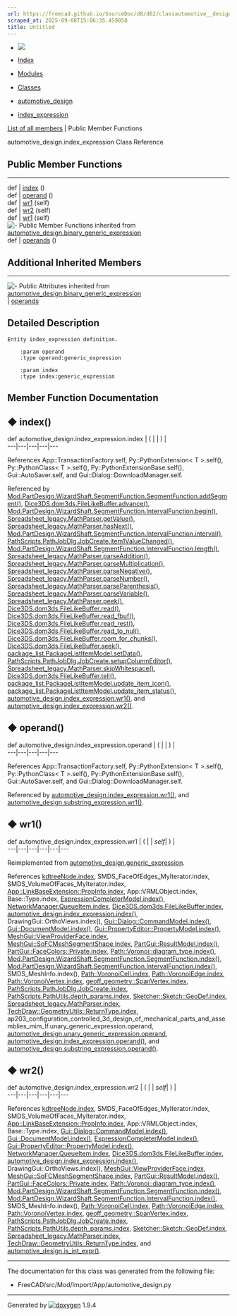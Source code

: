 ```yaml
---
url: https://freecad.github.io/SourceDoc/d8/d62/classautomotive__design_1_1index__expression.html
scraped_at: 2025-09-08T15:06:35.459050
title: Untitled
---
```


  * [ ![](https://www.freecad.org/svg/logo-freecad.svg) ](https://freecadweb.org "FreeCAD")
  * [Index](../../index.html "Index")
  * [Modules](../../modules.html "Modules list")
  * [Classes](../../annotated.html "Annotated list")

  * [automotive_design](../../d4/ddf/namespaceautomotive__design.html)
  * [index_expression](../../d8/d62/classautomotive__design_1_1index__expression.html)

[List of all members](../../dc/d4d/classautomotive__design_1_1index__expression-members.html) | Public Member Functions

automotive_design.index_expression Class Reference

##  Public Member Functions  
  
---  
def | [index](../../d8/d62/classautomotive__design_1_1index__expression.html#a6023c810ab7d51105f5348ee5a9634d3) ()  
def | [operand](../../d8/d62/classautomotive__design_1_1index__expression.html#aafcdd43ed52e191ad1f9215db73c4e9e) ()  
def | [wr1](../../d8/d62/classautomotive__design_1_1index__expression.html#a33cd6562421dd35dd68ed821911fa212) (self)  
def | [wr2](../../d8/d62/classautomotive__design_1_1index__expression.html#ae866ecb4f6c498eb2e14ad96dc658713) (self)  
def | [wr1](../../d3/d52/classautomotive__design_1_1generic__expression.html#aea35213a5e29cdc6cc6a201099976f3e) (self)  
![-](../../closed.png) Public Member Functions inherited from
[automotive_design.binary_generic_expression](../../da/d4f/classautomotive__design_1_1binary__generic__expression.html)  
def | [operands](../../da/d4f/classautomotive__design_1_1binary__generic__expression.html#a02f66c9c0ff94333142e937c1bf28407) ()  
  
##  Additional Inherited Members  
  
---  
![-](../../closed.png) Public Attributes inherited from
[automotive_design.binary_generic_expression](../../da/d4f/classautomotive__design_1_1binary__generic__expression.html)  
|
[operands](../../da/d4f/classautomotive__design_1_1binary__generic__expression.html#aabaa4a6ce4f17d067b7db22ee116a6fc)  
  
## Detailed Description

    
    
    Entity index_expression definition.
    
        :param operand
        :type operand:generic_expression
    
        :param index
        :type index:generic_expression

## Member Function Documentation

## ◆ index()

def automotive_design.index_expression.index  | ( | | ) |   
---|---|---|---|---  
  
References App::TransactionFactory.self, Py::PythonExtension< T >.self(),
Py::PythonClass< T >.self(), Py::PythonExtensionBase.self(),
Gui::AutoSaver.self, and Gui::Dialog::DownloadManager.self.

Referenced by
[Mod.PartDesign.WizardShaft.SegmentFunction.SegmentFunction.addSegment()](../../de/d2e/classMod_1_1PartDesign_1_1WizardShaft_1_1SegmentFunction_1_1SegmentFunction.html#a73f34ba120a3641c2169927f34d29564),
[Dice3DS.dom3ds.FileLikeBuffer.advance()](../../d5/d71/classDice3DS_1_1dom3ds_1_1FileLikeBuffer.html#a8e06865a859e1dbb164c3b03d4065553),
[Mod.PartDesign.WizardShaft.SegmentFunction.IntervalFunction.begin()](../../d9/d57/classMod_1_1PartDesign_1_1WizardShaft_1_1SegmentFunction_1_1IntervalFunction.html#a47ba646581acaa91288aea691b21fbc8),
[Spreadsheet_legacy.MathParser.getValue()](../../d8/d8b/classSpreadsheet__legacy_1_1MathParser.html#ac5fdee74cba034671b868afb23fdb6c6),
[Spreadsheet_legacy.MathParser.hasNext()](../../d8/d8b/classSpreadsheet__legacy_1_1MathParser.html#a880d2d2a50b45fc7d1a43f93920d7543),
[Mod.PartDesign.WizardShaft.SegmentFunction.IntervalFunction.interval()](../../d9/d57/classMod_1_1PartDesign_1_1WizardShaft_1_1SegmentFunction_1_1IntervalFunction.html#a5ef34aa51bb69c8d1b3b2a2af9e061b7),
[PathScripts.PathJobDlg.JobCreate.item1ValueChanged()](../../df/d6d/classPathScripts_1_1PathJobDlg_1_1JobCreate.html#a973f7ff4f6d5bb4e3ea6632d7d125168),
[Mod.PartDesign.WizardShaft.SegmentFunction.IntervalFunction.length()](../../d9/d57/classMod_1_1PartDesign_1_1WizardShaft_1_1SegmentFunction_1_1IntervalFunction.html#a4302e1c0e5212af68db0bdb774baae43),
[Spreadsheet_legacy.MathParser.parseAddition()](../../d8/d8b/classSpreadsheet__legacy_1_1MathParser.html#ac9b55b1f210107c748b4d4ef7a8018d8),
[Spreadsheet_legacy.MathParser.parseMultiplication()](../../d8/d8b/classSpreadsheet__legacy_1_1MathParser.html#a1f8617cb8b1a0d73fcc0eeeedcc45821),
[Spreadsheet_legacy.MathParser.parseNegative()](../../d8/d8b/classSpreadsheet__legacy_1_1MathParser.html#a386a29370720b05a97d131446ac8e231),
[Spreadsheet_legacy.MathParser.parseNumber()](../../d8/d8b/classSpreadsheet__legacy_1_1MathParser.html#ad79b517ebec8674487871468c8fb92da),
[Spreadsheet_legacy.MathParser.parseParenthesis()](../../d8/d8b/classSpreadsheet__legacy_1_1MathParser.html#a311e806ef369d66874faaa4a0a782e7f),
[Spreadsheet_legacy.MathParser.parseVariable()](../../d8/d8b/classSpreadsheet__legacy_1_1MathParser.html#aefe029c854bcd7243748b2f5332e3011),
[Spreadsheet_legacy.MathParser.peek()](../../d8/d8b/classSpreadsheet__legacy_1_1MathParser.html#a56d2b8422c194d4440df5d1ae85e04ef),
[Dice3DS.dom3ds.FileLikeBuffer.read()](../../d5/d71/classDice3DS_1_1dom3ds_1_1FileLikeBuffer.html#accc58fbe7199d97a99f80702add1353f),
[Dice3DS.dom3ds.FileLikeBuffer.read_fbuf()](../../d5/d71/classDice3DS_1_1dom3ds_1_1FileLikeBuffer.html#aec1ecdfd6ce0846d69ac0760c1944040),
[Dice3DS.dom3ds.FileLikeBuffer.read_rest()](../../d5/d71/classDice3DS_1_1dom3ds_1_1FileLikeBuffer.html#a9d6c356ba5bfee8c51fa348f902c3852),
[Dice3DS.dom3ds.FileLikeBuffer.read_to_nul()](../../d5/d71/classDice3DS_1_1dom3ds_1_1FileLikeBuffer.html#a51bc6a89a08cde8df68b553656931ee4),
[Dice3DS.dom3ds.FileLikeBuffer.room_for_chunks()](../../d5/d71/classDice3DS_1_1dom3ds_1_1FileLikeBuffer.html#ab01563eb0dff95345b47c98a398ab33f),
[Dice3DS.dom3ds.FileLikeBuffer.seek()](../../d5/d71/classDice3DS_1_1dom3ds_1_1FileLikeBuffer.html#a14ec480a1bd8005ee16364c883d63d8b),
[package_list.PackageListItemModel.setData()](../../d0/d1c/classpackage__list_1_1PackageListItemModel.html#ae93144aca21b886d805bd1517cbc68f9),
[PathScripts.PathJobDlg.JobCreate.setupColumnEditor()](../../df/d6d/classPathScripts_1_1PathJobDlg_1_1JobCreate.html#abe2f1a94b2473feed55932660a7d4c64),
[Spreadsheet_legacy.MathParser.skipWhitespace()](../../d8/d8b/classSpreadsheet__legacy_1_1MathParser.html#a696f1682e443f2e488b2eea3f208aa5c),
[Dice3DS.dom3ds.FileLikeBuffer.tell()](../../d5/d71/classDice3DS_1_1dom3ds_1_1FileLikeBuffer.html#aafe9a2d6713d74fa10d7860ab9b2a031),
[package_list.PackageListItemModel.update_item_icon()](../../d0/d1c/classpackage__list_1_1PackageListItemModel.html#ac42a6bdc52fbbd4b036906f263ec2007),
[package_list.PackageListItemModel.update_item_status()](../../d0/d1c/classpackage__list_1_1PackageListItemModel.html#a4d22be53f021c227b368ac920544263c),
[automotive_design.index_expression.wr1()](../../d8/d62/classautomotive__design_1_1index__expression.html#a33cd6562421dd35dd68ed821911fa212),
and
[automotive_design.index_expression.wr2()](../../d8/d62/classautomotive__design_1_1index__expression.html#ae866ecb4f6c498eb2e14ad96dc658713).

## ◆ operand()

def automotive_design.index_expression.operand  | ( | | ) |   
---|---|---|---|---  
  
References App::TransactionFactory.self, Py::PythonExtension< T >.self(),
Py::PythonClass< T >.self(), Py::PythonExtensionBase.self(),
Gui::AutoSaver.self, and Gui::Dialog::DownloadManager.self.

Referenced by
[automotive_design.index_expression.wr1()](../../d8/d62/classautomotive__design_1_1index__expression.html#a33cd6562421dd35dd68ed821911fa212),
and
[automotive_design.substring_expression.wr1()](../../d7/daa/classautomotive__design_1_1substring__expression.html#ae42f045ef3b42b7bdfe476af38354c92).

## ◆ wr1()

def automotive_design.index_expression.wr1  | ( |  | _self_| ) |   
---|---|---|---|---|---  
  
Reimplemented from
[automotive_design.generic_expression](../../d3/d52/classautomotive__design_1_1generic__expression.html#aea35213a5e29cdc6cc6a201099976f3e).

References
[kdtreeNode.index](../../d7/d3b/structkdtreeNode.html#ab298a2f7e92115b842200e8f6e57179a),
SMDS_FaceOfEdges_MyIterator.index, SMDS_VolumeOfFaces_MyIterator.index,
[App::LinkBaseExtension::PropInfo.index](../../d5/d5c/structApp_1_1LinkBaseExtension_1_1PropInfo.html#af3f6a6c5662582aca276038957560e70),
App::VRMLObject.index, Base::Type.index,
[ExpressionCompleterModel.index()](../../d8/d22/classExpressionCompleterModel.html#a5b1dd78e8fc67b4bf5528ca9b308ddd2),
[NetworkManager.QueueItem.index](../../d8/d41/classNetworkManager_1_1QueueItem.html#a5d1408e476eec17c2621a77e7136fdaa),
[Dice3DS.dom3ds.FileLikeBuffer.index](../../d5/d71/classDice3DS_1_1dom3ds_1_1FileLikeBuffer.html#a5b405add3cfb451a459f887ea8d57769),
[automotive_design.index_expression.index()](../../d8/d62/classautomotive__design_1_1index__expression.html#a6023c810ab7d51105f5348ee5a9634d3),
DrawingGui::OrthoViews.index(),
[Gui::Dialog::CommandModel.index()](../../d4/d98/classGui_1_1Dialog_1_1CommandModel.html#ace505ef9347dcc9fe18835f6f34eea60),
[Gui::DocumentModel.index()](../../dc/dc8/classGui_1_1DocumentModel.html#ac6d131dd0836ebb051247bbd6fc8b404),
[Gui::PropertyEditor::PropertyModel.index()](../../d3/da0/classGui_1_1PropertyEditor_1_1PropertyModel.html#a79df2ecc46f8c67cf00d3876c24c9d2b),
[MeshGui::ViewProviderFace.index](../../dc/d9d/classMeshGui_1_1ViewProviderFace.html#abb31cc04031aeaf67ea685728bf38cde),
[MeshGui::SoFCMeshSegmentShape.index](../../d2/d06/classMeshGui_1_1SoFCMeshSegmentShape.html#af0e5452b5f69290a5d7d58a06e2c14ec),
[PartGui::ResultModel.index()](../../d5/d51/classPartGui_1_1ResultModel.html#a124078a0756daba5a3915dc9b3d00830),
[PartGui::FaceColors::Private.index](../../d4/d4b/classFaceColors_1_1Private.html#a9256cb92d704011014d1247a4c10896c),
[Path::Voronoi::diagram_type.index()](../../d8/d4a/classPath_1_1Voronoi_1_1diagram__type.html#adbb9d0f80d9fb8ce131086b4a6aaecc4),
[Mod.PartDesign.WizardShaft.SegmentFunction.SegmentFunction.index()](../../de/d2e/classMod_1_1PartDesign_1_1WizardShaft_1_1SegmentFunction_1_1SegmentFunction.html#acdbb4a0cb4437b86f5f1a57d9b9759d0),
[Mod.PartDesign.WizardShaft.SegmentFunction.IntervalFunction.index()](../../d9/d57/classMod_1_1PartDesign_1_1WizardShaft_1_1SegmentFunction_1_1IntervalFunction.html#adb8db318ff83543635bee199ad83f0bf),
SMDS_MeshInfo.index(),
[Path::VoronoiCell.index](../../da/d69/classPath_1_1VoronoiCell.html#a2683824c83cd5c7236b8daa7be4dada4),
[Path::VoronoiEdge.index](../../d0/dfc/classPath_1_1VoronoiEdge.html#a243b5e03eb992b72fcc3e4fb593a7bb2),
[Path::VoronoiVertex.index](../../d5/df3/classPath_1_1VoronoiVertex.html#a5297db3141e1d0ccd6676793e853d9d1),
[geoff_geometry::SpanVertex.index](../../de/dc5/classgeoff__geometry_1_1SpanVertex.html#a12561691d2c91c1aa2637e70f629a486),
[PathScripts.PathJobDlg.JobCreate.index](../../df/d6d/classPathScripts_1_1PathJobDlg_1_1JobCreate.html#a57e748ea17766caf28a19238009d7cb1),
[PathScripts.PathUtils.depth_params.index](../../d7/d7f/classPathScripts_1_1PathUtils_1_1depth__params.html#a3f22ad63608d9829ed1fcd743b402fb4),
[Sketcher::Sketch::GeoDef.index](../../d2/db8/structSketcher_1_1Sketch_1_1GeoDef.html#a08fb33515562fc866b369b9dd69edf37),
[Spreadsheet_legacy.MathParser.index](../../d8/d8b/classSpreadsheet__legacy_1_1MathParser.html#a091de267669a3465d055634146dea962),
[TechDraw::GeometryUtils::ReturnType.index](../../de/d9f/structTechDraw_1_1GeometryUtils_1_1ReturnType.html#a6299914dce87cc0dd3387e578e7f3c8b),
ap203_configuration_controlled_3d_design_of_mechanical_parts_and_assemblies_mim_lf.unary_generic_expression.operand,
[automotive_design.unary_generic_expression.operand](../../d0/d3e/classautomotive__design_1_1unary__generic__expression.html#a7c62536d30a150a503d090d2a0dfed36),
[automotive_design.index_expression.operand()](../../d8/d62/classautomotive__design_1_1index__expression.html#aafcdd43ed52e191ad1f9215db73c4e9e),
and
[automotive_design.substring_expression.operand()](../../d7/daa/classautomotive__design_1_1substring__expression.html#af41ff3117f63d3a5fc31b5334f872344).

## ◆ wr2()

def automotive_design.index_expression.wr2  | ( |  | _self_| ) |   
---|---|---|---|---|---  
  
References
[kdtreeNode.index](../../d7/d3b/structkdtreeNode.html#ab298a2f7e92115b842200e8f6e57179a),
SMDS_FaceOfEdges_MyIterator.index, SMDS_VolumeOfFaces_MyIterator.index,
[App::LinkBaseExtension::PropInfo.index](../../d5/d5c/structApp_1_1LinkBaseExtension_1_1PropInfo.html#af3f6a6c5662582aca276038957560e70),
App::VRMLObject.index, Base::Type.index,
[Gui::Dialog::CommandModel.index()](../../d4/d98/classGui_1_1Dialog_1_1CommandModel.html#ace505ef9347dcc9fe18835f6f34eea60),
[Gui::DocumentModel.index()](../../dc/dc8/classGui_1_1DocumentModel.html#ac6d131dd0836ebb051247bbd6fc8b404),
[ExpressionCompleterModel.index()](../../d8/d22/classExpressionCompleterModel.html#a5b1dd78e8fc67b4bf5528ca9b308ddd2),
[Gui::PropertyEditor::PropertyModel.index()](../../d3/da0/classGui_1_1PropertyEditor_1_1PropertyModel.html#a79df2ecc46f8c67cf00d3876c24c9d2b),
[NetworkManager.QueueItem.index](../../d8/d41/classNetworkManager_1_1QueueItem.html#a5d1408e476eec17c2621a77e7136fdaa),
[Dice3DS.dom3ds.FileLikeBuffer.index](../../d5/d71/classDice3DS_1_1dom3ds_1_1FileLikeBuffer.html#a5b405add3cfb451a459f887ea8d57769),
[automotive_design.index_expression.index()](../../d8/d62/classautomotive__design_1_1index__expression.html#a6023c810ab7d51105f5348ee5a9634d3),
DrawingGui::OrthoViews.index(),
[MeshGui::ViewProviderFace.index](../../dc/d9d/classMeshGui_1_1ViewProviderFace.html#abb31cc04031aeaf67ea685728bf38cde),
[MeshGui::SoFCMeshSegmentShape.index](../../d2/d06/classMeshGui_1_1SoFCMeshSegmentShape.html#af0e5452b5f69290a5d7d58a06e2c14ec),
[PartGui::ResultModel.index()](../../d5/d51/classPartGui_1_1ResultModel.html#a124078a0756daba5a3915dc9b3d00830),
[PartGui::FaceColors::Private.index](../../d4/d4b/classFaceColors_1_1Private.html#a9256cb92d704011014d1247a4c10896c),
[Path::Voronoi::diagram_type.index()](../../d8/d4a/classPath_1_1Voronoi_1_1diagram__type.html#adbb9d0f80d9fb8ce131086b4a6aaecc4),
[Mod.PartDesign.WizardShaft.SegmentFunction.SegmentFunction.index()](../../de/d2e/classMod_1_1PartDesign_1_1WizardShaft_1_1SegmentFunction_1_1SegmentFunction.html#acdbb4a0cb4437b86f5f1a57d9b9759d0),
[Mod.PartDesign.WizardShaft.SegmentFunction.IntervalFunction.index()](../../d9/d57/classMod_1_1PartDesign_1_1WizardShaft_1_1SegmentFunction_1_1IntervalFunction.html#adb8db318ff83543635bee199ad83f0bf),
SMDS_MeshInfo.index(),
[Path::VoronoiCell.index](../../da/d69/classPath_1_1VoronoiCell.html#a2683824c83cd5c7236b8daa7be4dada4),
[Path::VoronoiEdge.index](../../d0/dfc/classPath_1_1VoronoiEdge.html#a243b5e03eb992b72fcc3e4fb593a7bb2),
[Path::VoronoiVertex.index](../../d5/df3/classPath_1_1VoronoiVertex.html#a5297db3141e1d0ccd6676793e853d9d1),
[geoff_geometry::SpanVertex.index](../../de/dc5/classgeoff__geometry_1_1SpanVertex.html#a12561691d2c91c1aa2637e70f629a486),
[PathScripts.PathJobDlg.JobCreate.index](../../df/d6d/classPathScripts_1_1PathJobDlg_1_1JobCreate.html#a57e748ea17766caf28a19238009d7cb1),
[PathScripts.PathUtils.depth_params.index](../../d7/d7f/classPathScripts_1_1PathUtils_1_1depth__params.html#a3f22ad63608d9829ed1fcd743b402fb4),
[Sketcher::Sketch::GeoDef.index](../../d2/db8/structSketcher_1_1Sketch_1_1GeoDef.html#a08fb33515562fc866b369b9dd69edf37),
[Spreadsheet_legacy.MathParser.index](../../d8/d8b/classSpreadsheet__legacy_1_1MathParser.html#a091de267669a3465d055634146dea962),
[TechDraw::GeometryUtils::ReturnType.index](../../de/d9f/structTechDraw_1_1GeometryUtils_1_1ReturnType.html#a6299914dce87cc0dd3387e578e7f3c8b),
and
[automotive_design.is_int_expr()](../../d4/ddf/namespaceautomotive__design.html#ae2d12b4b398f78fc93cc2db4c84f380a).

* * *

The documentation for this class was generated from the following file:

  * FreeCAD/src/Mod/Import/App/automotive_design.py

* * *

Generated by
[![doxygen](../../doxygen.svg)](https://www.doxygen.org/index.html) 1.9.4

